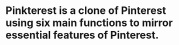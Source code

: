 # Pinkterest is a clone of Pinterest using six main functions to mirror essential features of Pinterest.
